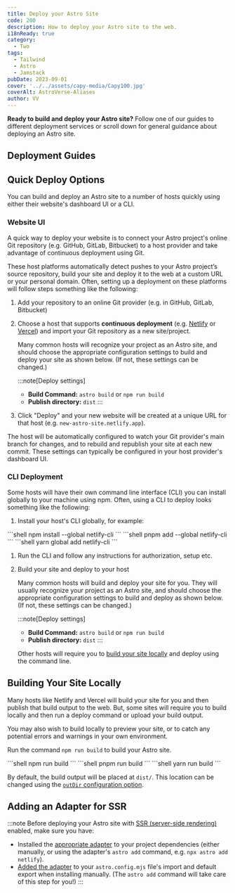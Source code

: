 ```yaml
---
title: Deploy your Astro Site
code: 200
description: How to deploy your Astro site to the web.
i18nReady: true
category:
  - Two
tags:
  - Tailwind
  - Astro
  - Jamstack
pubDate: 2023-09-01
cover: '../../assets/capy-media/Capy100.jpg'
coverAlt: AstroVerse-Aliases
author: VV
---
```


**Ready to build and deploy your Astro site?** Follow one of our guides to different deployment services or scroll down for general guidance about deploying an Astro site.

## Deployment Guides

<DeployGuidesNav />

## Quick Deploy Options

You can build and deploy an Astro site to a number of hosts quickly using either their website's dashboard UI or a CLI.

### Website UI

A quick way to deploy your website is to connect your Astro project's online Git repository (e.g. GitHub, GitLab, Bitbucket) to a host provider and take advantage of continuous deployment using Git.

These host platforms automatically detect pushes to your Astro project’s source repository, build your site and deploy it to the web at a custom URL or your personal domain. Often, setting up a deployment on these platforms will follow steps something like the following:

1. Add your repository to an online Git provider (e.g. in GitHub, GitLab, Bitbucket)

1. Choose a host that supports **continuous deployment** (e.g. [Netlify](/en/guides/deploy/netlify/) or [Vercel](/en/guides/deploy/vercel/)) and import your Git repository as a new site/project.

   Many common hosts will recognize your project as an Astro site, and should choose the appropriate configuration settings to build and deploy your site as shown below. (If not, these settings can be changed.)

   :::note[Deploy settings]

   - **Build Command:** `astro build` or `npm run build`
   - **Publish directory:** `dist`
     :::

1. Click "Deploy" and your new website will be created at a unique URL for that host (e.g. `new-astro-site.netlify.app`).

The host will be automatically configured to watch your Git provider's main branch for changes, and to rebuild and republish your site at each new commit. These settings can typically be configured in your host provider's dashboard UI.

### CLI Deployment

Some hosts will have their own command line interface (CLI) you can install globally to your machine using npm. Often, using a CLI to deploy looks something like the following:

1. Install your host's CLI globally, for example:

<PackageManagerTabs>
    <Fragment slot="npm">
    ```shell
    npm install --global netlify-cli
    ```
    </Fragment>
    <Fragment slot="pnpm">
    ```shell
    pnpm add --global netlify-cli
    ```
    </Fragment>
    <Fragment slot="yarn">
    ```shell
    yarn global add netlify-cli
    ```
    </Fragment>
</PackageManagerTabs>

1. Run the CLI and follow any instructions for authorization, setup etc.

1. Build your site and deploy to your host

   Many common hosts will build and deploy your site for you. They will usually recognize your project as an Astro site, and should choose the appropriate configuration settings to build and deploy as shown below. (If not, these settings can be changed.)

   :::note[Deploy settings]

   - **Build Command:** `astro build` or `npm run build`
   - **Publish directory:** `dist`
     :::

   Other hosts will require you to [build your site locally](#building-your-site-locally) and deploy using the command line.

## Building Your Site Locally

Many hosts like Netlify and Vercel will build your site for you and then publish that build output to the web. But, some sites will require you to build locally and then run a deploy command or upload your build output.

You may also wish to build locally to preview your site, or to catch any potential errors and warnings in your own environment.

Run the command `npm run build` to build your Astro site.

<PackageManagerTabs>
      <Fragment slot="npm">
      ```shell
      npm run build
      ```
      </Fragment>
      <Fragment slot="pnpm">
      ```shell
      pnpm run build
      ```
      </Fragment>
      <Fragment slot="yarn">
      ```shell
      yarn run build
      ```
      </Fragment>
  </PackageManagerTabs>

By default, the build output will be placed at `dist/`. This location can be changed using the [`outDir` configuration option](/en/reference/configuration-reference/#outdir).

## Adding an Adapter for SSR

:::note
Before deploying your Astro site with [SSR (server-side rendering)](/en/guides/server-side-rendering/) enabled, make sure you have:

- Installed the [appropriate adapter](/en/guides/server-side-rendering/) to your project dependencies (either manually, or using the adapter's `astro add` command, e.g. `npx astro add netlify`).
- [Added the adapter](/en/reference/configuration-reference/#integrations) to your `astro.config.mjs` file's import and default export when installing manually. (The `astro add` command will take care of this step for you!)
  :::

